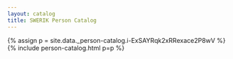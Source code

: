 ```yaml
---
layout: catalog
title: SWERIK Person Catalog
---
```

{% assign p = site.data._person-catalog.i-ExSAYRqk2xRRexace2P8wV %}
{% include person-catalog.html p=p %}

